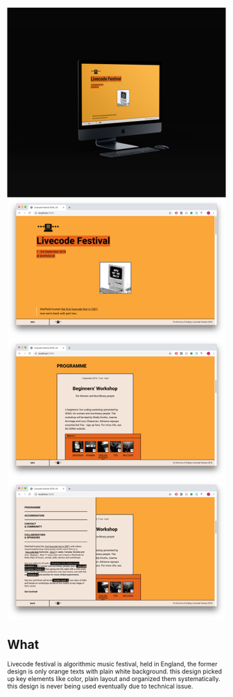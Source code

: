 ![home](../../assets/images/livecodefest/00.jpg)
![home](../../assets/images/livecodefest/01.png)
![home](../../assets/images/livecodefest/02.png)
![home](../../assets/images/livecodefest/03.png)



# What
Livecode festival is algorithmic music festival, held in England,
the former design is only orange texts with plain white background.
this design picked up key elements like color, plain layout and organized them systematically.
this design is never being used eventually due to technical issue.
